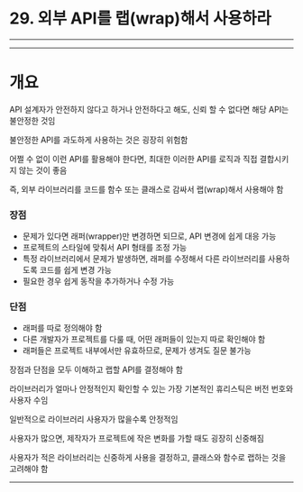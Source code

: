 # 29. 외부 API를 랩(wrap)해서 사용하라

---

---

# 개요

API 설계자가 안전하지 않다고 하거나 안전하다고 해도, 신뢰 할 수 없다면 해당 API는 불안정한 것임

불안정한 API를 과도하게 사용하는 것은 굉장히 위험함

어쩔 수 없이 이런 API를 활용해야 한다면, 최대한 이러한 API를 로직과 직접 결합시키지 않는 것이 좋음

즉, 외부 라이브러리를 코드를 함수 또는 클래스로 감싸서 랩(wrap)해서 사용해야 함

### 장점

- 문제가 있다면 래퍼(wrapper)만 변경하면 되므로, API 변경에 쉽게 대응 가능
- 프로젝트의 스타일에 맞춰서 API 형태를 조정 가능
- 특정 라이브러리에서 문제가 발생하면, 래퍼를 수정해서 다른 라이브러리를 사용하도록 코드를 쉽게 변경 가능
- 필요한 경우 쉽게 동작을 추가하거나 수정 가능

### 단점

- 래퍼를 따로 정의해야 함
- 다른 개발자가 프로젝트를 다룰 때, 어떤 래퍼들이 있는지 따로 확인해야 함
- 래퍼들은 프로젝트 내부에서만 유효하므로, 문제가 생겨도 질문 불가능

장점과 단점을 모두 이해하고 랩할 API를 결정해야 함

라이브러리가 얼마나 안정적인지 확인할 수 있는 가장 기본적인 휴리스틱은 버전 번호와 사용자 수임

일반적으로 라이브러리 사용자가 많을수록 안정적임

사용자가 많으면, 제작자가 프로젝트에 작은 변화를 가할 때도 굉장히 신중해짐

사용자가 적은 라이브러리는 신중하게 사용을 결정하고, 클래스와 함수로 랩하는 것을 고려해야 함

---